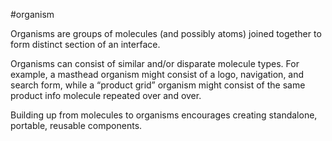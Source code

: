 #organism

Organisms are groups of molecules (and possibly atoms) joined together to form distinct section of an interface.

Organisms can consist of similar and/or disparate molecule types. For example, a masthead organism might consist of a logo, navigation, and search form, while a “product grid” organism might consist of the same product info molecule repeated over and over.

Building up from molecules to organisms encourages creating standalone, portable, reusable components.